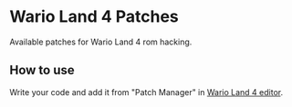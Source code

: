 # Wario Land 4 Patches
Available patches for Wario Land 4 rom hacking.  
## How to use  
Write your code and add it from "Patch Manager" in [Wario Land 4 editor](https://github.com/wario-land/WL4Editor).  
